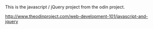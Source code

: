 This is the javascript / jQuery project from the odin project.

http://www.theodinproject.com/web-development-101/javascript-and-jquery
